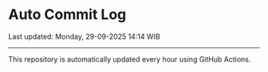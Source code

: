 # Auto Commit Log

Last updated: Monday, 29-09-2025 14:14 WIB

---

This repository is automatically updated every hour using GitHub Actions.
